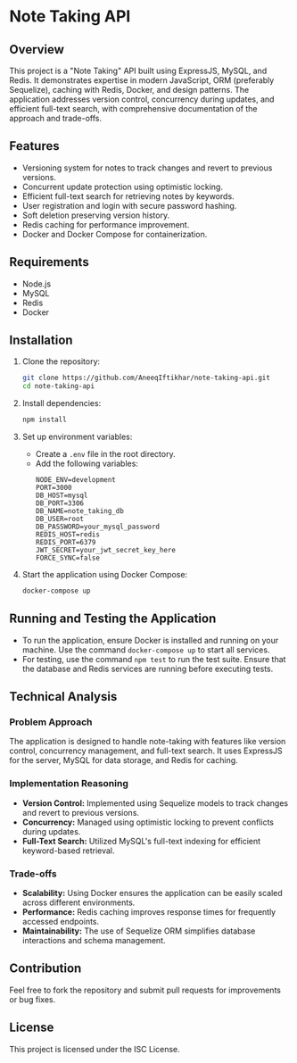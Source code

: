 # Note Taking API

## Overview
This project is a "Note Taking" API built using ExpressJS, MySQL, and Redis. It demonstrates expertise in modern JavaScript, ORM (preferably Sequelize), caching with Redis, Docker, and design patterns. The application addresses version control, concurrency during updates, and efficient full-text search, with comprehensive documentation of the approach and trade-offs.

## Features
- Versioning system for notes to track changes and revert to previous versions.
- Concurrent update protection using optimistic locking.
- Efficient full-text search for retrieving notes by keywords.
- User registration and login with secure password hashing.
- Soft deletion preserving version history.
- Redis caching for performance improvement.
- Docker and Docker Compose for containerization.

## Requirements
- Node.js
- MySQL
- Redis
- Docker

## Installation

1. Clone the repository:
    ```bash
    git clone https://github.com/AneeqIftikhar/note-taking-api.git
    cd note-taking-api
    ```

2. Install dependencies:
    ```bash
    npm install
    ```

3. Set up environment variables:
    - Create a `.env` file in the root directory.
    - Add the following variables:
      ```
      NODE_ENV=development
      PORT=3000
      DB_HOST=mysql
      DB_PORT=3306
      DB_NAME=note_taking_db
      DB_USER=root
      DB_PASSWORD=your_mysql_password
      REDIS_HOST=redis
      REDIS_PORT=6379
      JWT_SECRET=your_jwt_secret_key_here
      FORCE_SYNC=false
      ```

4. Start the application using Docker Compose:
    ```bash
    docker-compose up
    ```

## Running and Testing the Application
- To run the application, ensure Docker is installed and running on your machine. Use the command `docker-compose up` to start all services.
- For testing, use the command `npm test` to run the test suite. Ensure that the database and Redis services are running before executing tests.

## Technical Analysis

### Problem Approach
The application is designed to handle note-taking with features like version control, concurrency management, and full-text search. It uses ExpressJS for the server, MySQL for data storage, and Redis for caching.

### Implementation Reasoning
- **Version Control:** Implemented using Sequelize models to track changes and revert to previous versions.
- **Concurrency:** Managed using optimistic locking to prevent conflicts during updates.
- **Full-Text Search:** Utilized MySQL's full-text indexing for efficient keyword-based retrieval.

### Trade-offs
- **Scalability:** Using Docker ensures the application can be easily scaled across different environments.
- **Performance:** Redis caching improves response times for frequently accessed endpoints.
- **Maintainability:** The use of Sequelize ORM simplifies database interactions and schema management.

## Contribution
Feel free to fork the repository and submit pull requests for improvements or bug fixes.

## License
This project is licensed under the ISC License.